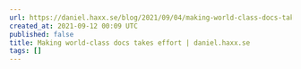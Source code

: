 ```yaml
---
url: https://daniel.haxx.se/blog/2021/09/04/making-world-class-docs-takes-effort/
created_at: 2021-09-12 00:09 UTC
published: false
title: Making world-class docs takes effort | daniel.haxx.se
tags: []
---
```



